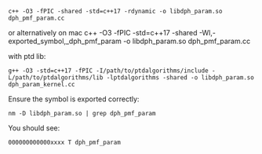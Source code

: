     c++ -O3 -fPIC -shared -std=c++17 -rdynamic -o libdph_param.so dph_pmf_param.cc

or alternatively on mac
    c++ -O3 -fPIC -std=c++17 -shared -Wl,-exported_symbol,_dph_pmf_param -o libdph_param.so dph_pmf_param.cc

with ptd lib:

    g++ -O3 -std=c++17 -fPIC -I/path/to/ptdalgorithms/include -L/path/to/ptdalgorithms/lib -lptdalgorithms -shared -o libdph_param.so dph_param_kernel.cc


Ensure the symbol is exported correctly:

    nm -D libdph_param.so | grep dph_pmf_param

You should see:

    000000000000xxxx T dph_pmf_param


